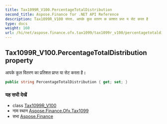 ```yaml
---
title: Tax1099R_V100.PercentageTotalDistribution
second_title: Aspose.Finance for .NET API Reference
description: Tax1099R_V100 संपत्त. आपके कुल वतरण क प्रतशत प्रप्त य सेट करत है
type: docs
weight: 160
url: /hi/net/aspose.finance.ofx.tax1099/tax1099r_v100/percentagetotaldistribution/
---
```

## Tax1099R_V100.PercentageTotalDistribution property

आपके कुल वितरण का प्रतिशत प्राप्त या सेट करता है।

```csharp
public string PercentageTotalDistribution { get; set; }
```

### यह सभी देखें

* class [Tax1099R_V100](../)
* नाम स्थान [Aspose.Finance.Ofx.Tax1099](../../tax1099r_v100/)
* सभा [Aspose.Finance](../../../)



